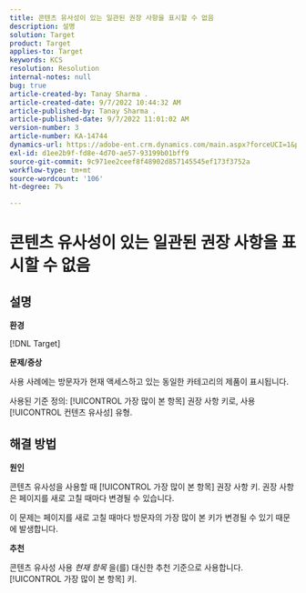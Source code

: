 ```yaml
---
title: 콘텐츠 유사성이 있는 일관된 권장 사항을 표시할 수 없음
description: 설명
solution: Target
product: Target
applies-to: Target
keywords: KCS
resolution: Resolution
internal-notes: null
bug: true
article-created-by: Tanay Sharma .
article-created-date: 9/7/2022 10:44:32 AM
article-published-by: Tanay Sharma .
article-published-date: 9/7/2022 11:01:02 AM
version-number: 3
article-number: KA-14744
dynamics-url: https://adobe-ent.crm.dynamics.com/main.aspx?forceUCI=1&pagetype=entityrecord&etn=knowledgearticle&id=d1bc1008-9a2e-ed11-9db1-002248086735
exl-id: d1ee2b9f-fd8e-4d70-ae57-93199b01bff9
source-git-commit: 9c971ee2ceef8f48902d857145545ef173f3752a
workflow-type: tm+mt
source-wordcount: '106'
ht-degree: 7%

---
```


# 콘텐츠 유사성이 있는 일관된 권장 사항을 표시할 수 없음

## 설명


<b>환경</b>

[!DNL Target]



<b>문제/증상</b>

사용 사례에는 방문자가 현재 액세스하고 있는 동일한 카테고리의 제품이 표시됩니다.

사용된 기준 정의: [!UICONTROL 가장 많이 본 항목] 권장 사항 키로, 사용 [!UICONTROL 컨텐츠 유사성] 유형.


## 해결 방법


<b>원인</b>

콘텐츠 유사성을 사용할 때 [!UICONTROL 가장 많이 본 항목] 권장 사항 키. 권장 사항은 페이지를 새로 고칠 때마다 변경될 수 있습니다.

이 문제는 페이지를 새로 고칠 때마다 방문자의 가장 많이 본 키가 변경될 수 있기 때문에 발생합니다.



<b>추천</b>

콘텐츠 유사성 사용 *현재 항목* 을(를) 대신한 추천 기준으로 사용합니다. [!UICONTROL 가장 많이 본 항목] 키.
